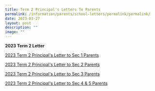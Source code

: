 ```yaml
---
title: Term 2 Principal's Letters To Parents
permalink: /information/parents/school-letters/permalink/permalink/
date: 2023-03-27
layout: post
description: ""
image: ""
---
```

**2023 Term 2 Letter** 


[2023 Term 2 Principal's Letter to Sec 1 Parents](/files/2023%20T2%20Principals%20Letter%20to%20Parents%20for%20Sec%201.pdf)<br>

[2023 Term 2 Principal's Letter to Sec 2 Parents](/files/2023%20T2%20Principals%20Letter%20to%20Parents%20for%20Sec%202.pdf) <br>

[2023 Term 2 Principal's Letter to Sec 3 Parents](/files/2023%20T2%20Principals%20Letter%20to%20Parents%20for%20Sec%203.pdf) <br>

[2023 Term 2 Principal's Letter to Sec 4 & 5 Parents](/files/2023%20T2%20Principals%20Letter%20to%20Parents%20for%20Sec%204%20and%205.pdf)